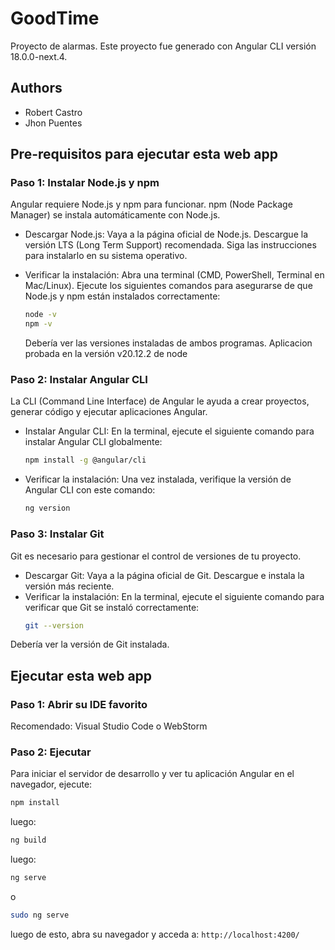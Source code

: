 # GoodTime

Proyecto de alarmas. 
Este proyecto fue generado con Angular CLI versión 18.0.0-next.4.

## Authors
* Robert Castro
* Jhon Puentes

## Pre-requisitos para ejecutar esta web app
### Paso 1: Instalar Node.js y npm
Angular requiere Node.js y npm para funcionar. npm (Node Package Manager) se instala automáticamente con Node.js.

* Descargar Node.js:
    Vaya a la página oficial de Node.js.
    Descargue la versión LTS (Long Term Support) recomendada.
    Siga las instrucciones para instalarlo en su sistema operativo.

* Verificar la instalación:
    Abra una terminal (CMD, PowerShell, Terminal en Mac/Linux).
    Ejecute los siguientes comandos para asegurarse de que Node.js y npm están instalados correctamente:

    ```bash
    node -v
    npm -v
    ```
    Debería ver las versiones instaladas de ambos programas. Aplicacion probada en la versión v20.12.2 de node

### Paso 2: Instalar Angular CLI
La CLI (Command Line Interface) de Angular le ayuda a crear proyectos, generar código y ejecutar aplicaciones Angular.
* Instalar Angular CLI:
    En la terminal, ejecute el siguiente comando para instalar Angular CLI globalmente:

    ```bash
    npm install -g @angular/cli
    ```
* Verificar la instalación:
    Una vez instalada, verifique la versión de Angular CLI con este comando:
    ```bash
    ng version
    ```

### Paso 3: Instalar Git
Git es necesario para gestionar el control de versiones de tu proyecto.

* Descargar Git:
    Vaya a la página oficial de Git.
    Descargue e instala la versión más reciente.
* Verificar la instalación:
    En la terminal, ejecute el siguiente comando para verificar que Git se instaló correctamente:
    ```bash
    git --version
    ```

Debería ver la versión de Git instalada.

## Ejecutar esta web app

### Paso 1: Abrir su IDE favorito
Recomendado: Visual Studio Code o WebStorm

### Paso 2: Ejecutar
Para iniciar el servidor de desarrollo y ver tu aplicación Angular en el navegador, ejecute:


```bash
npm install
```

luego:
```bash
ng build
```

luego:
```bash
ng serve
```
o
```bash
sudo ng serve
```

luego de esto, abra su navegador y acceda a: `http://localhost:4200/`
